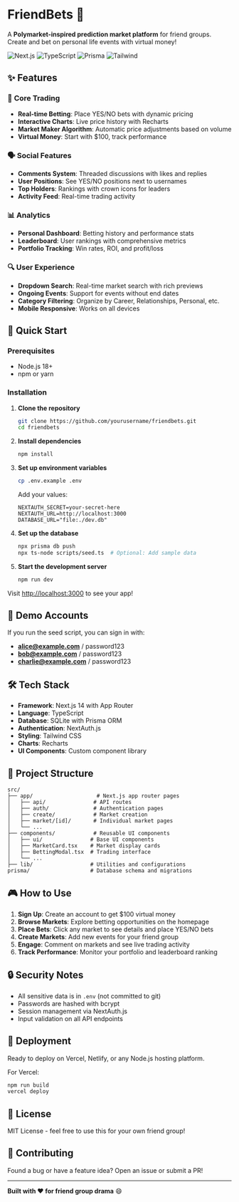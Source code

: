 # FriendBets 🎯

A **Polymarket-inspired prediction market platform** for friend groups. Create and bet on personal life events with virtual money!

![Next.js](https://img.shields.io/badge/Next.js-14-black) ![TypeScript](https://img.shields.io/badge/TypeScript-blue) ![Prisma](https://img.shields.io/badge/Prisma-2D3748) ![Tailwind](https://img.shields.io/badge/Tailwind-CSS-38B2AC)

## ✨ Features

### 🎯 **Core Trading**
- **Real-time Betting**: Place YES/NO bets with dynamic pricing
- **Interactive Charts**: Live price history with Recharts
- **Market Maker Algorithm**: Automatic price adjustments based on volume
- **Virtual Money**: Start with $100, track performance

### 🗣️ **Social Features**
- **Comments System**: Threaded discussions with likes and replies
- **User Positions**: See YES/NO positions next to usernames
- **Top Holders**: Rankings with crown icons for leaders
- **Activity Feed**: Real-time trading activity

### 📊 **Analytics**
- **Personal Dashboard**: Betting history and performance stats
- **Leaderboard**: User rankings with comprehensive metrics
- **Portfolio Tracking**: Win rates, ROI, and profit/loss

### 🔍 **User Experience**
- **Dropdown Search**: Real-time market search with rich previews
- **Ongoing Events**: Support for events without end dates
- **Category Filtering**: Organize by Career, Relationships, Personal, etc.
- **Mobile Responsive**: Works on all devices

## 🚀 Quick Start

### Prerequisites
- Node.js 18+
- npm or yarn

### Installation

1. **Clone the repository**
   ```bash
   git clone https://github.com/yourusername/friendbets.git
   cd friendbets
   ```

2. **Install dependencies**
   ```bash
   npm install
   ```

3. **Set up environment variables**
   ```bash
   cp .env.example .env
   ```
   
   Add your values:
   ```env
   NEXTAUTH_SECRET=your-secret-here
   NEXTAUTH_URL=http://localhost:3000
   DATABASE_URL="file:./dev.db"
   ```

4. **Set up the database**
   ```bash
   npx prisma db push
   npx ts-node scripts/seed.ts  # Optional: Add sample data
   ```

5. **Start the development server**
   ```bash
   npm run dev
   ```

Visit [http://localhost:3000](http://localhost:3000) to see your app!

## 🧪 Demo Accounts

If you run the seed script, you can sign in with:
- **alice@example.com** / password123
- **bob@example.com** / password123  
- **charlie@example.com** / password123

## 🛠️ Tech Stack

- **Framework**: Next.js 14 with App Router
- **Language**: TypeScript
- **Database**: SQLite with Prisma ORM
- **Authentication**: NextAuth.js
- **Styling**: Tailwind CSS
- **Charts**: Recharts
- **UI Components**: Custom component library

## 📁 Project Structure

```
src/
├── app/                    # Next.js app router pages
│   ├── api/               # API routes
│   ├── auth/              # Authentication pages
│   ├── create/            # Market creation
│   ├── market/[id]/       # Individual market pages
│   └── ...
├── components/            # Reusable UI components
│   ├── ui/               # Base UI components
│   ├── MarketCard.tsx    # Market display cards
│   ├── BettingModal.tsx  # Trading interface
│   └── ...
├── lib/                  # Utilities and configurations
prisma/                   # Database schema and migrations
```

## 🎮 How to Use

1. **Sign Up**: Create an account to get $100 virtual money
2. **Browse Markets**: Explore betting opportunities on the homepage
3. **Place Bets**: Click any market to see details and place YES/NO bets
4. **Create Markets**: Add new events for your friend group
5. **Engage**: Comment on markets and see live trading activity
6. **Track Performance**: Monitor your portfolio and leaderboard ranking

## 🔒 Security Notes

- All sensitive data is in `.env` (not committed to git)
- Passwords are hashed with bcrypt
- Session management via NextAuth.js
- Input validation on all API endpoints

## 🚀 Deployment

Ready to deploy on Vercel, Netlify, or any Node.js hosting platform.

For Vercel:
```bash
npm run build
vercel deploy
```

## 📝 License

MIT License - feel free to use this for your own friend group!

## 🤝 Contributing

Found a bug or have a feature idea? Open an issue or submit a PR!

---

**Built with ❤️ for friend group drama** 😄
